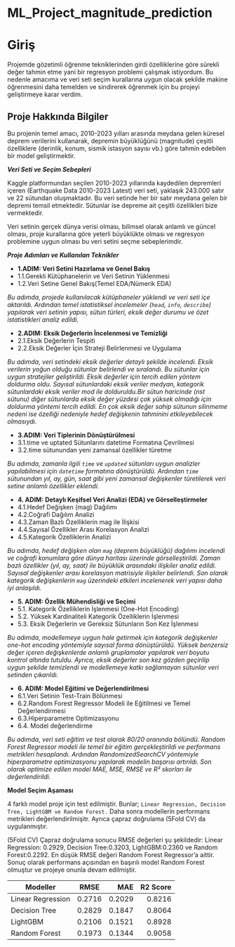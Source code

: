 # ML_Project_magnitude_prediction

# Giriş 
  Projemde gözetimli öğrenme tekniklerinden girdi özelliklerine göre sürekli değer tahmin etme yani bir regresyon problemi çalışmak istiyordum. Bu nedenle amacıma ve veri seti seçim kurallarına uygun olacak şekilde makine öğrenmesini daha temelden ve sindirerek öğrenmek için bu projeyi geliştirmeye karar verdim. 

## Proje Hakkında Bilgiler

Bu projenin temel amacı, 2010-2023 yılları arasında meydana gelen küresel deprem verilerini kullanarak, depremin büyüklüğünü (magnitude) çeşitli özelliklere (derinlik, konum, sismik istasyon sayısı vb.) göre tahmin edebilen bir model geliştirmektir. 


**_Veri Seti ve Seçim Sebepleri_**

Kaggle platformundan seçilen 2010-2023 yıllarında kaydedilen depremleri içeren (Earthquake Data 2010-2023 Latest) veri seti, yaklaşık 243.000 satır ve 22 sütundan oluşmaktadır. Bu veri setinde her bir satır meydana gelen bir depremi temsil etmektedir. Sütunlar ise depreme ait çeşitli özellikleri bize vermektedir.

Veri setinin gerçek dünya verisi olması, bilimsel olarak anlamlı ve güncel olması, proje kurallarına göre yeterli büyüklükte olması ve regresyon problemine uygun olması bu veri setini seçme sebeplerimdir.


**_Proje Adımları ve Kullanılan Teknikler_**

* **1.ADIM: Veri Setini Hazırlama ve Genel Bakış**
* 1.1.Gerekli Kütüphanelerin ve Veri Setinin Yüklenmesi
* 1.2.Veri Setine Genel Bakış(Temel EDA/Nümerik EDA)

*Bu adımda, projede kullanılacak kütüphaneler yüklendi ve veri seti içe aktarıldı. Ardından temel istatistiksel incelemeler (`head`, `info`, `describe`) yapılarak veri setinin yapısı, sütun türleri, eksik değer durumu ve özet istatistikleri analiz edildi.*

* **2.ADIM: Eksik Değerlerin İncelenmesi ve Temizliği**
* 2.1.Eksik Değerlerin Tespiti
* 2.2.Eksik Değerler İçin Strateji Belirlenmesi ve Uygulama

*Bu adımda, veri setindeki eksik değerler detaylı şekilde incelendi. Eksik verilerin yoğun olduğu sütunlar belirlendi ve sıralandı. Bu sütunlar için uygun stratejiler geliştirildi. Eksik değerler için tercih edilen yöntem doldurma oldu. Sayısal sütunlardaki eksik veriler medyan, kategorik sütunlardaki eksik veriler mod ile dolduruldu.Bir sütun haricinde (nst sütunu) diğer sütunlarda eksik değer yüzdesi çok yüksek olmadığı için doldurma yöntemi tercih edildi. En çok eksik değer sahip sütunun silinmeme nedeni ise özelliği nedeniyle hedef değişkenin tahminini etkileyebilecek olmasıydı.*

* **3.ADIM: Veri Tiplerinin Dönüştürülmesi**
* 3.1.time ve uptated Sütunlarını datetime Formatına Çevrilmesi
* 3.2.time sütunundan yeni zamansal özellikler türetme

*Bu adımda, zamanla ilgili `time` ve `updated` sütunları uygun analizler yapılabilmesi için `datetime` formatına dönüştürüldü. Ardından `time` sütunundan yıl, ay, gün, saat gibi yeni zamansal değişkenler türetilerek veri setine anlamlı özellikler eklendi.*

* **4. ADIM: Detaylı Keşifsel Veri Analizi (EDA) ve Görselleştirmeler**
* 4.1.Hedef Değişken (mag) Dağılımı
* 4.2.Coğrafi Dağılım Analizi
* 4.3.Zaman Bazlı Özelliklerin mag ile İlişkisi
* 4.4.Sayısal Özellikler Arası Korelasyon Analizi
* 4.5.Kategorik Özelliklerin Analizi

*Bu adımda, hedef değişken olan `mag` (deprem büyüklüğü) dağılımı incelendi ve coğrafi konumlara göre dünya haritası üzerinde görselleştirildi. Zaman bazlı özellikler (yıl, ay, saat) ile büyüklük arasındaki ilişkiler analiz edildi. Sayısal değişkenler arası korelasyon matrisiyle ilişkiler belirlendi. Son olarak kategorik değişkenlerin `mag` üzerindeki etkileri incelenerek veri yapısı daha iyi anlaşıldı.*

* **5. ADIM: Özellik Mühendisliği ve Seçimi**
* 5.1. Kategorik Özelliklerin İşlenmesi (One-Hot Encoding)
* 5.2. Yüksek Kardinaliteli Kategorik Özelliklerin İşlenmesi
* 5.3. Eksik Değerlerin ve Gereksiz Sütunların Son Kez İşlenmesi

*Bu adımda, modellemeye uygun hale getirmek için kategorik değişkenler one-hot encoding yöntemiyle sayısal forma dönüştürüldü. Yüksek benzersiz değer içeren değişkenlerde anlamlı gruplamalar yapılarak veri boyutu kontrol altında tutuldu. Ayrıca, eksik değerler son kez gözden geçirilip uygun şekilde temizlendi ve modellemeye katkı sağlamayan sütunlar veri setinden çıkarıldı.*

* **6. ADIM: Model Eğitimi ve Değerlendirilmesi**
* 6.1.Veri Setinin Test-Train Bölünmesi 
* 6.2.Random Forest Regressor Modeli ile Eğitilmesi ve Temel Değerlendirmesi
* 6.3.Hiperparametre Optimizasyonu 
* 6.4. Model değerlendirme 

*Bu adımda, veri seti eğitim ve test olarak 80/20 oranında bölündü. Random Forest Regressor modeli ile temel bir eğitim gerçekleştirildi ve performans metrikleri hesaplandı. Ardından RandomizedSearchCV yöntemiyle hiperparametre optimizasyonu yapılarak modelin başarısı artırıldı. Son olarak optimize edilen model MAE, MSE, RMSE ve R² skorları ile değerlendirildi.*

**Model Seçim Aşaması**

4 farklı model proje için test edilmiştir. Bunlar; `Linear Regression, Decision Tree, LightGBM ve Random Forest.` Daha sonra modellerin performans metrikleri değerlendirilmişitr. Ayrıca çapraz doğrulama (5Fold CV) da uygulanmıştır. 

(5Fold CV) Çapraz doğrulama sonucu RMSE değerleri şu şekildedir: Linear Regression: 0.2929, Decision Tree:0.3203, LightGBM:0.2360 ve Random Forest:0.2292. En düşük RMSE değeri Random Forest Regressor’a aittir. 
Sonuç olarak performans açısından en başırılı model Random Forest olmuştur ve projeye onunla devam edilmiştir.

| Modeller | RMSE | MAE | R2 Score |
| --|:-------:| -----:|-----:|
| Linear Regression | 0.2716 | 0.2029 | 0.8216 |
| Decision Tree | 0.2829 | 0.1847 | 0.8064 |
| LightGBM | 0.2106 | 0.1521 | 0.8928 |
| Random Forest | 0.1973 | 0.1344 | 0.9058 |
